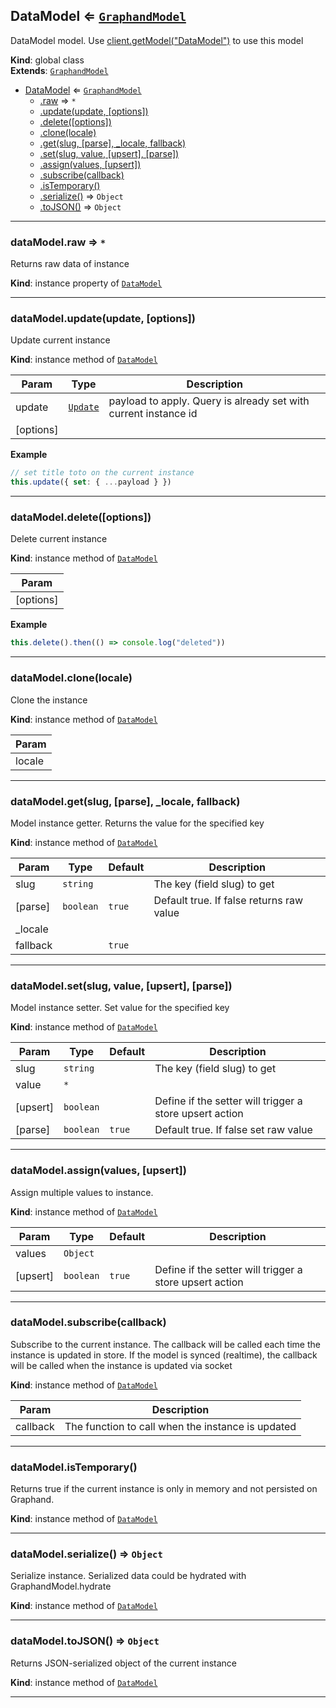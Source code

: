 <a name="DataModel"></a>

## DataModel ⇐ [<code>GraphandModel</code>](GraphandModel.md#GraphandModel)
DataModel model. Use [client.getModel("DataModel")](Client.md#Client+getModel) to use this model

**Kind**: global class  
**Extends**: [<code>GraphandModel</code>](GraphandModel.md#GraphandModel)  

* [DataModel](DataModel.md#DataModel) ⇐ [<code>GraphandModel</code>](GraphandModel.md#GraphandModel)
    * [.raw](#GraphandModel+raw) ⇒ <code>\*</code>
    * [.update(update, [options])](#GraphandModel+update)
    * [.delete([options])](#GraphandModel+delete)
    * [.clone(locale)](#GraphandModel+clone)
    * [.get(slug, [parse], _locale, fallback)](#GraphandModel+get)
    * [.set(slug, value, [upsert], [parse])](#GraphandModel+set)
    * [.assign(values, [upsert])](#GraphandModel+assign)
    * [.subscribe(callback)](#GraphandModel+subscribe)
    * [.isTemporary()](#GraphandModel+isTemporary)
    * [.serialize()](#GraphandModel+serialize) ⇒ <code>Object</code>
    * [.toJSON()](#GraphandModel+toJSON) ⇒ <code>Object</code>


* * *

<a name="GraphandModel+raw"></a>

### dataModel.raw ⇒ <code>\*</code>
Returns raw data of instance

**Kind**: instance property of [<code>DataModel</code>](DataModel.md#DataModel)  

* * *

<a name="GraphandModel+update"></a>

### dataModel.update(update, [options])
Update current instance

**Kind**: instance method of [<code>DataModel</code>](DataModel.md#DataModel)  

| Param | Type | Description |
| --- | --- | --- |
| update | [<code>Update</code>](typedef.md#Update) | payload to apply. Query is already set with current instance id |
| [options] |  |  |

**Example**  
```js
// set title toto on the current instance
this.update({ set: { ...payload } })
```

* * *

<a name="GraphandModel+delete"></a>

### dataModel.delete([options])
Delete current instance

**Kind**: instance method of [<code>DataModel</code>](DataModel.md#DataModel)  

| Param |
| --- |
| [options] | 

**Example**  
```js
this.delete().then(() => console.log("deleted"))
```

* * *

<a name="GraphandModel+clone"></a>

### dataModel.clone(locale)
Clone the instance

**Kind**: instance method of [<code>DataModel</code>](DataModel.md#DataModel)  

| Param |
| --- |
| locale | 


* * *

<a name="GraphandModel+get"></a>

### dataModel.get(slug, [parse], _locale, fallback)
Model instance getter. Returns the value for the specified key

**Kind**: instance method of [<code>DataModel</code>](DataModel.md#DataModel)  

| Param | Type | Default | Description |
| --- | --- | --- | --- |
| slug | <code>string</code> |  | The key (field slug) to get |
| [parse] | <code>boolean</code> | <code>true</code> | Default true. If false returns raw value |
| _locale |  |  |  |
| fallback |  | <code>true</code> |  |


* * *

<a name="GraphandModel+set"></a>

### dataModel.set(slug, value, [upsert], [parse])
Model instance setter. Set value for the specified key

**Kind**: instance method of [<code>DataModel</code>](DataModel.md#DataModel)  

| Param | Type | Default | Description |
| --- | --- | --- | --- |
| slug | <code>string</code> |  | The key (field slug) to get |
| value | <code>\*</code> |  |  |
| [upsert] | <code>boolean</code> |  | Define if the setter will trigger a store upsert action |
| [parse] | <code>boolean</code> | <code>true</code> | Default true. If false set raw value |


* * *

<a name="GraphandModel+assign"></a>

### dataModel.assign(values, [upsert])
Assign multiple values to instance.

**Kind**: instance method of [<code>DataModel</code>](DataModel.md#DataModel)  

| Param | Type | Default | Description |
| --- | --- | --- | --- |
| values | <code>Object</code> |  |  |
| [upsert] | <code>boolean</code> | <code>true</code> | Define if the setter will trigger a store upsert action |


* * *

<a name="GraphandModel+subscribe"></a>

### dataModel.subscribe(callback)
Subscribe to the current instance. The callback will be called each time the instance is updated in store.
If the model is synced (realtime), the callback will be called when the instance is updated via socket

**Kind**: instance method of [<code>DataModel</code>](DataModel.md#DataModel)  

| Param | Description |
| --- | --- |
| callback | The function to call when the instance is updated |


* * *

<a name="GraphandModel+isTemporary"></a>

### dataModel.isTemporary()
Returns true if the current instance is only in memory and not persisted on Graphand.

**Kind**: instance method of [<code>DataModel</code>](DataModel.md#DataModel)  

* * *

<a name="GraphandModel+serialize"></a>

### dataModel.serialize() ⇒ <code>Object</code>
Serialize instance. Serialized data could be hydrated with GraphandModel.hydrate

**Kind**: instance method of [<code>DataModel</code>](DataModel.md#DataModel)  

* * *

<a name="GraphandModel+toJSON"></a>

### dataModel.toJSON() ⇒ <code>Object</code>
Returns JSON-serialized object of the current instance

**Kind**: instance method of [<code>DataModel</code>](DataModel.md#DataModel)  

* * *

